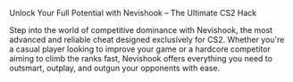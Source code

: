 Unlock Your Full Potential with Nevishook – The Ultimate CS2 Hack

Step into the world of competitive dominance with Nevishook, the most advanced and reliable cheat designed exclusively for CS2. Whether you're a casual player looking to improve your game or a hardcore competitor aiming to climb the ranks fast, Nevishook offers everything you need to outsmart, outplay, and outgun your opponents with ease.

